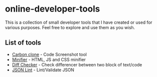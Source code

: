 # online-developer-tools

This is a collection of small developer tools that I have created or used for various purposes. Feel free to explore and use them as you wish.

## List of tools

- [Carbon clone](https://sam5epi0l.github.io/online-developer-tools/carbon-clone/) - Code Screenshot tool
- [Minifier](https://sam5epi0l.github.io/online-developer-tools/minifier/) - HTML, JS and CSS minifier
- [Diff Checker](https://sam5epi0l.github.io/online-developer-tools/diff-checker/) - Check differencer between two block of text/code
- [JSON Lint](https://sam5epi0l.github.io/online-developer-tools/json-lint/) - Lint/Validate JSON

